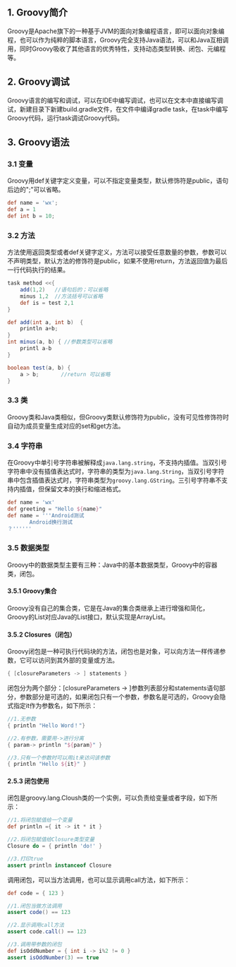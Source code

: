 ## 1. Groovy简介

Groovy是Apache旗下的一种基于JVM的面向对象编程语言，即可以面向对象编程，也可以作为纯粹的脚本语言，Groovy完全支持Java语法，可以和Java互相调用，同时Groovy吸收了其他语言的优秀特性，支持动态类型转换、闭包、元编程等。

## 2. Groovy调试

Groovy语言的编写和调试，可以在IDE中编写调试，也可以在文本中直接编写调试，新建目录下新建build.gradle文件，在文件中编译gradle task，在task中编写Groovy代码，运行task调试Groovy代码。

## 3. Groovy语法

### 3.1 变量

Groovy用def关键字定义变量，可以不指定变量类型，默认修饰符是public，语句后边的";"可以省略。

```groovy
def name = 'wx';
def a = 1
def int b = 10;
```

### 3.2 方法

方法使用返回类型或者def关键字定义，方法可以接受任意数量的参数，参数可以不声明类型，默认方法的修饰符是public，如果不使用return，方法返回值为最后一行代码执行的结果。

```groovy
task method <<{
    add(1,2)   //语句后的；可以省略
    minus 1,2  //方法括号可以省略
    def is = test 2,1
}

def add(int a, int b)  {
    println a+b;
}
int minus(a, b) { //参数类型可以省略
    printl a-b
}

boolean test(a, b) {
    a > b;       //return 可以省略
}
```

### 3.3 类

Groovy类和Java类相似，但Groovy类默认修饰符为public，没有可见性修饰符时自动为成员变量生成对应的set和get方法。

### 3.4 字符串

在Groovy中单引号字符串被解释成`java.lang.string`，不支持内插值。当双引号字符串中没有插值表达式时，字符串的类型为`java.lang.String`，当双引号字符串中包含插值表达式时，字符串类型为`groovy.lang.GString`。三引号字符串不支持内插值，但保留文本的换行和缩进格式。

```groovy
def name = 'wx' 
def greeting = "Hello ${name}"
def name = '''Android测试
       Android换行测试
？''''''
```

### 3.5 数据类型

Groovy中的数据类型主要有三种：Java中的基本数据类型，Groovy中的容器类，闭包。

#### 3.5.1 Groovy集合

Groovy没有自己的集合类，它是在Java的集合类继承上进行增强和简化，Groovy的List对应Java的List接口，默认实现是ArrayList。

#### 3.5.2 Closures（闭包）

Groovy闭包是一种可执行代码块的方法，闭包也是对象，可以向方法一样传递参数，它可以访问到其外部的变量或方法。

```groovy
{ [closureParameters -> ] statements }
```

闭包分为两个部分：[closureParameters -> ]参数列表部分和statements语句部分，参数部分是可选的，如果闭包只有一个参数，参数名是可选的，Groovy会隐式指定it作为参数名，如下所示：

```groovy
//1.无参数
{ println "Hello Word！"}

//2.有参数，需要用->进行分离
{ param-> println "${param}" }

//3.只有一个参数时可以用it来访问该参数
{ println "Hello ${it}" }
```

#### 2.5.3 闭包使用

闭包是groovy.lang.Cloush类的一个实例，可以负责给变量或者字段，如下所示：

```groovy
//1.将闭包赋值给一个变量
def println ={ it -> it * it }

//2.将闭包赋值给Closure类型变量
Closure do = { println 'do!' }

//3.打印true
assert println instanceof Closure
```

调用闭包，可以当方法调用，也可以显示调用call方法，如下所示：

```groovy
def code = { 123 }

//1.闭包当做方法调用
assert code() == 123 

//2.显示调用call方法
assert code.call() == 123 

//3.调用带参数的闭包
def isOddNumber = { int i -> i%2 != 0 }   
assert isOddNumber(3) == true 
```

